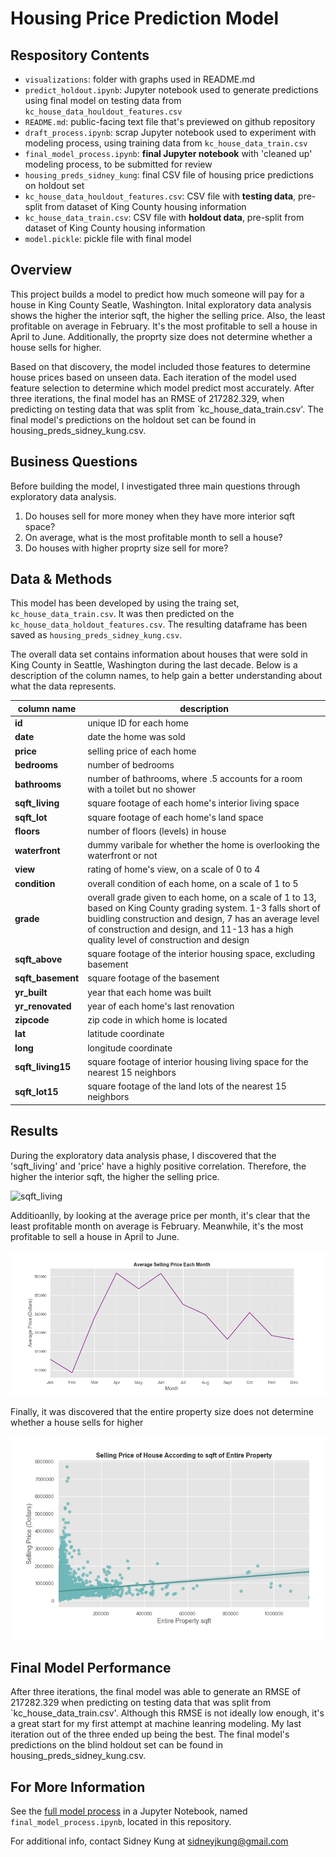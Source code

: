 # Housing Price Prediction Model

## Respository Contents
* `visualizations`: folder with graphs used in README.md
* `predict_holdout.ipynb`: Jupyter notebook used to generate predictions using final model on testing data from `kc_house_data_houldout_features.csv`
* `README.md`: public-facing text file that's previewed on github repository
* `draft_process.ipynb`: scrap Jupyter notebook used to experiment with modeling process, using training data from `kc_house_data_train.csv`
* `final_model_process.ipynb`: **final Jupyter notebook** with 'cleaned up' modeling process, to be submitted for review
* `housing_preds_sidney_kung`: final CSV file of housing price predictions on holdout set
* `kc_house_data_houldout_features.csv`: CSV file with **testing data**, pre-split from dataset of King County housing information
* `kc_house_data_train.csv`: CSV file with **holdout data**, pre-split from dataset of King County housing information
* `model.pickle`: pickle file with final model

## Overview

This project builds a model to predict how much someone will pay for a house in King County Seatle, Washington. Inital exploratory data analysis shows the higher the interior sqft, the higher the selling price. Also, the least profitable on average in February. It's the most profitable to sell a house in April to June. Additionally, the proprty size does not determine whether a house sells for higher.

Based on that discovery, the model included those features to determine house prices based on unseen data. Each iteration of the model used feature selection to determine which model predict most accurately. After three iterations, the final model has an RMSE of 217282.329, when predicting on testing data that was split from `kc_house_data_train.csv'. The final model's predictions on the holdout set can be found in housing_preds_sidney_kung.csv.

## Business Questions
Before building the model, I investigated three main questions through exploratory data analysis.
1. Do houses sell for more money when they have more interior sqft space?
2. On average, what is the most profitable month to sell a house?
3. Do houses with higher proprty size sell for more?

## Data & Methods

This model has been developed by using the traing set, `kc_house_data_train.csv`. It was then predicted on the `kc_house_data_holdout_features.csv`. The resulting dataframe has been saved as `housing_preds_sidney_kung.csv`.

The overall data set contains information about houses that were sold in King County in Seattle, Washington during the last decade. Below is a description of the column names, to help gain a better understanding about what the data represents. 

| column name | description |
|-|-|
| **id** | unique ID for each home |
| **date** | date the home was sold |
| **price** | selling price of each home |
| **bedrooms** | number of bedrooms |
| **bathrooms** | number of bathrooms, where .5 accounts for a room with a toilet but no shower |
| **sqft_living** | square footage of each home's interior living space |
| **sqft_lot** | square footage of each home's land space |
| **floors** | number of floors (levels) in house |
| **waterfront** | dummy varibale for whether the home is overlooking the waterfront or not |
| **view** | rating of home's view, on a scale of 0 to 4 |
| **condition** | overall condition of each home, on a scale of 1 to 5 |
| **grade** | overall grade given to each home, on a scale of 1 to 13, based on King County grading system. 1-3 falls short of buidling construction and design, 7 has an average level of construction and design, and 11-13 has a high quality level of construction and design |
| **sqft_above** | square footage of the interior housing space, excluding basement |
| **sqft_basement** | square footage of the basement |
| **yr_built** | year that each home was built |
| **yr_renovated** | year of each home's last renovation |
| **zipcode** | zip code in which home is located |
| **lat** | latitude coordinate |
| **long** | longitude coordinate |
| **sqft_living15** | square footage of interior housing living space for the nearest 15 neighbors |
| **sqft_lot15** | square footage of the land lots of the nearest 15 neighbors |


## Results

During the exploratory data analysis phase, I discovered that the 'sqft_living' and 'price' have a highly positive correlation. Therefore, the higher the interior sqft, the higher the selling price.

![sqft_living](./visualizations/sqft_living_gross.png)

Additioanlly, by looking at the average price per month, it's clear that the least profitable month on average is February. Meanwhile, it's the most profitable to sell a house in April to June.

![month_sold](./visualizations/month_sold.png)


Finally, it was discovered that the entire property size does not determine whether a house sells for higher

![entire_property](./visualizations/entire_property.png)

## Final Model Performance

After three iterations, the final model was able to generate an RMSE of 217282.329 when predicting on testing data that was split from `kc_house_data_train.csv'. Although this RMSE is not ideally low enough, it's a great start for my first attempt at machine leanring modeling. My last iteration out of the three ended up being the best. The final model's predictions on the blind holdout set can be found in housing_preds_sidney_kung.csv.


## For More Information

See the [full model process](https://github.com/sidneykung/Housing_Price_Model/blob/master/modeling_process.ipynb) in a Jupyter Notebook, named `final_model_process.ipynb`, located in this repository.

For additional info, contact Sidney Kung at sidneyjkung@gmail.com